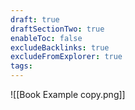 ```yaml
---
draft: true
draftSectionTwo: true
enableToc: false
excludeBacklinks: true
excludeFromExplorer: true
tags:
---
```

![[Book Example copy.png]]